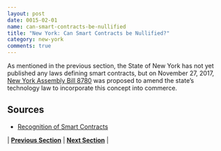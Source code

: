 ```yaml
---
layout: post
date: 0015-02-01
name: can-smart-contracts-be-nullified
title: "New York: Can Smart Contracts be Nullified?"
category: new-york
comments: true
---
```


As mentioned in the previous section, the State of New York has not yet published any laws defining smart contracts, but on November 27, 2017, [New York Assembly Bill 8780](https://legiscan.com/NY/text/A08780/2017) was proposed to amend the state’s technology law to incorporate this concept into commerce.
 
Sources
------
- [Recognition of Smart Contracts](https://www.pillsburylaw.com/en/news-and-insights/recognition-of-smart-contracts.html)

| **[Previous Section](https://mimush.github.io/CryptoWikiTest.github.io//new-york/new-york-dispute-resolution.html)** | **[Next Section](https://mimush.github.io/CryptoWikiTest.github.io//new-york/new-york-suggested-readings.html)** |



